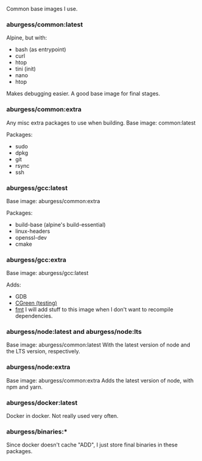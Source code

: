 Common base images I use.

### aburgess/common:latest

Alpine, but with:
* bash (as entrypoint)
* curl
* htop
* tini (init)
* nano
* htop

Makes debugging easier. A good base image for final stages.

### aburgess/common:extra

Any misc extra packages to use when building.
Base image: common:latest

Packages:
* sudo
* dpkg
* git
* rsync
* ssh

### aburgess/gcc:latest

Base image: aburgess/common:extra

Packages:
* build-base (alpine's build-essential)
* linux-headers
* openssl-dev
* cmake

### aburgess/gcc:extra

Base image: aburgess/gcc:latest

Adds:
* GDB
* [CGreen (testing)](https://github.com/cgreen-devs/cgreen)
* [fmt](https://github.com/fmtlib/fmt)
I will add stuff to this image when I don't want to recompile dependencies.

### aburgess/node:latest and aburgess/node:lts

Base image: aburgess/common:latest
With the latest version of node and the LTS version, respectively.

### aburgess/node:extra

Base image: aburgess/common:extra
Adds the latest version of node, with npm and yarn.

### aburgess/docker:latest

Docker in docker. Not really used very often.

### aburgess/binaries:*

Since docker doesn't cache "ADD", I just store final binaries in these packages.
